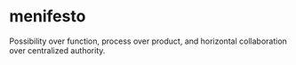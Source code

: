 # menifesto
Possibility over function, process over product, and horizontal collaboration over centralized authority.
